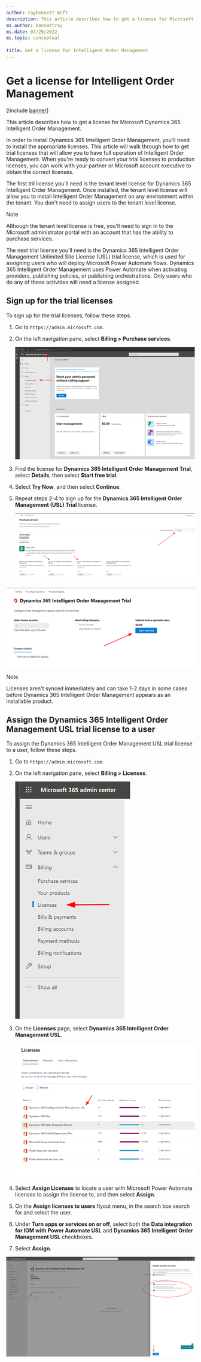 ```yaml
---
author: raybennett-msft
description: This article describes how to get a license for Microsoft Dynamics 365 Intelligent Order Management.
ms.author: bennettray
ms.date: 07/29/2022
ms.topic: conceptual

title: Get a license for Intelligent Order Management
---
```

# Get a license for Intelligent Order Management

[!include [banner](includes/banner.md)]

This article describes how to get a license for Microsoft Dynamics 365 Intelligent Order Management.

In order to install Dynamics 365 Intelligent Order Management, you'll need to install the appropriate licenses. This article will walk through how to get trial licenses that will allow you to have full operation of Intelligent Order Management. When you're ready to convert your trial licenses to production licenses, you can work with your partner or Microsoft account executive to obtain the correct licenses.

The first tril license you'll need is the tenant level license for Dynamics 365 Intelligent Order Management. Once installed, the tenant level license will allow you to install Intelligent Order Management on any environment within the tenant. You don't need to assign users to the tenant level license.

> [!NOTE]
> Although the tenant level license is free, you'll need to sign in to the Microsoft administrator portal with an account that has the ability to purchase services.

The next trial license you'll need is the Dynamics 365 Intelligent Order Management Unlimited Site License (USL) trial license, which is used for assigning users who will deploy Microsoft Power Automate flows. Dynamics 365 Intelligent Order Management uses Power Automate when activating providers, publishing policies, or publishing orchestrations. Only users who do any of these activities will need a license assigned.

## Sign up for the trial licenses

To sign up for the trial licenses, follow these steps.

1. Go to `https://admin.microsoft.com`.
1. On the left navigation pane, select **Billing \> Purchase services**.

    ![Screenshot showing Billing, Purchase services navigation.](./media/licensing-iom1.png)

1. Find the license for **Dynamics 365 Intelligent Order Management Trial**, select **Details**, then select **Start free trial**.
1. Select **Try Now**, and then select **Continue**.
1. Repeat steps 2-4 to sign up for the **Dynamics 365 Intelligent Order Management (USL) Trial** license.

    ![Screenshot showing both licenses](./media/licensing-iom2.png)

![Screenshot showing Start Free Trial button click.](./media/licensing-iom3.png)

> [!NOTE]
> Licenses aren't synced immediately and can take 1-2 days in some cases before Dynamics 365 Intelligent Order Management appears as an installable product.

## Assign the Dynamics 365 Intelligent Order Management USL trial license to a user

To assign the Dynamics 365 Intelligent Order Management USL trial license to a user, follow these steps.

1. Go to `https://admin.microsoft.com`. 
1. On the left navigation pane, select **Billing \> Licenses**.

    ![Screenshot showing navigation to Billing, Licenses](./media/licensing-iom4.png)

1. On the **Licenses** page, select **Dynamics 365 Intelligent Order Management USL**.

    ![Screenshot showing USL to select.](./media/licensing-iom5.png)

1. Select **Assign Licenses** to locate a user with Microsoft Power Automate licenses to assign the license to, and then select **Assign**.
1. On the **Assign licenses to users** flyout menu, in the search box search for and select the user.
1. Under **Turn apps or services on or off**, select both the **Data integration for IOM with Power Automate USL** and **Dynamics 365 Intelligent Order Management USL** checkboxes.
1. Select **Assign**.

![Screenshot showing options for applying user license.](./media/licensing-iom6.png)

